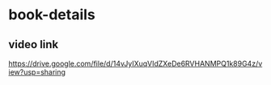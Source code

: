 # book-details
## video link
https://drive.google.com/file/d/14vJyIXuqVIdZXeDe6RVHANMPQ1k89G4z/view?usp=sharing
